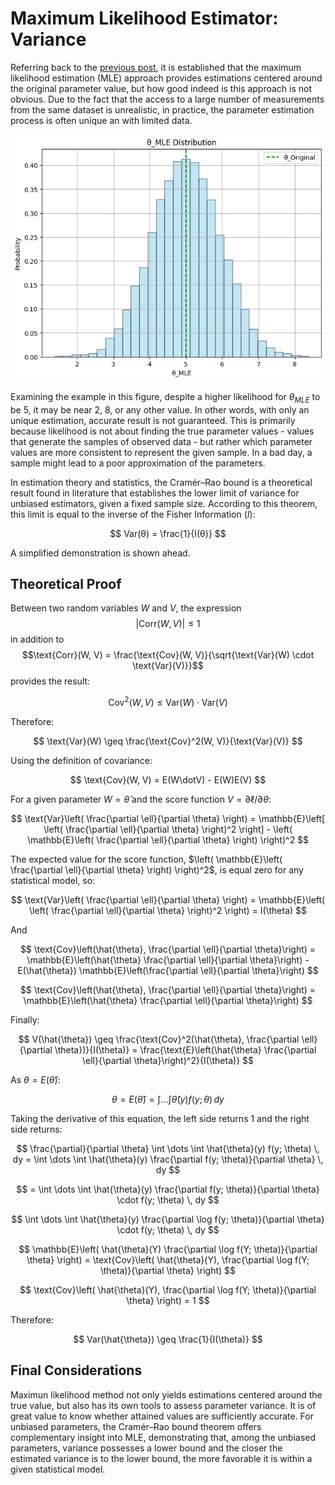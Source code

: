 # Maximum Likelihood Estimator: Variance

Referring back to the [previous post](https://github.com/MSegalaEQ/mle-simulation-and-analysis), it is established that the maximum likelihood estimation (MLE) approach provides estimations centered around the original parameter value, but how good indeed is this approach is not obvious. Due to the fact that the access to a large number of measurements from the same dataset is unrealistic, in practice, the parameter estimation process is often unique an with limited data.

![MLE expected value approximation with simulated data](https://github.com/MSegalaEQ/mle-simulation-and-analysis/raw/main/multiple-sample-result.png)

Examining the example in this figure, despite a higher likelihood for $`θ_{MLE}`$ to be 5, it may be near 2, 8, or any other value. In other words, with only an unique estimation, accurate result is not guaranteed. This is primarily because likelihood is not about finding the true parameter values - values that generate the samples of observed data - but rather which parameter values are more consistent to represent the given sample. In a bad day, a sample might lead to a poor approximation of the parameters.

In estimation theory and statistics, the Cramér–Rao bound is a theoretical result found in literature that establishes the lower limit of variance for unbiased estimators, given a fixed sample size. According to this theorem, this limit is equal to the inverse of the Fisher Information ($I$):

$$
Var(θ) = \frac{1}{I(θ)}
$$

A simplified demonstration is shown ahead.

## Theoretical Proof

Between two random variables $W$ and $V$, the expression
$$|\text{Corr}(W, V)| \leq 1$$
in addition to 
$$\text{Corr}(W, V) = \frac{\text{Cov}(W, V)}{\sqrt{\text{Var}(W) \cdot \text{Var}(V)}}$$
provides the result:

$$
\text{Cov}^2(W, V) \leq \text{Var}(W) \cdot \text{Var}(V)
$$

Therefore:

$$
\text{Var}(W) \geq \frac{\text{Cov}^2(W, V)}{\text{Var}(V)}
$$

Using the definition of covariance:

$$
\text{Cov}(W, V) = E(W\dotV) - E(W)E(V)
$$

For a given parameter $W = \hat{\theta}$ and the score function $V = {\partial \ell}/{\partial \theta}$:

$$
\text{Var}\left( \frac{\partial \ell}{\partial \theta} \right) = \mathbb{E}\left[ \left( \frac{\partial \ell}{\partial \theta} \right)^2 \right] - \left( \mathbb{E}\left( \frac{\partial \ell}{\partial \theta} \right) \right)^2
$$

The expected value for the score function, $\left( \mathbb{E}\left( \frac{\partial \ell}{\partial \theta} \right) \right)^2$, is equal zero for any statistical model, so:

$$
\text{Var}\left( \frac{\partial \ell}{\partial \theta} \right) = \mathbb{E}\left( \left( \frac{\partial \ell}{\partial \theta} \right)^2 \right) = I(\theta)
$$

And

$$
\text{Cov}\left(\hat{\theta}, \frac{\partial \ell}{\partial \theta}\right) = \mathbb{E}\left(\hat{\theta} \frac{\partial \ell}{\partial \theta}\right) - E(\hat{\theta}) \mathbb{E}\left(\frac{\partial \ell}{\partial \theta}\right)
$$

$$
\text{Cov}\left(\hat{\theta}, \frac{\partial \ell}{\partial \theta}\right) = \mathbb{E}\left(\hat{\theta} \frac{\partial \ell}{\partial \theta}\right)
$$

Finally:

$$
V(\hat{\theta}) \geq \frac{\text{Cov}^2(\hat{\theta}, \frac{\partial \ell}{\partial \theta})}{I(\theta)} = \frac{\text{E}\left(\hat{\theta} \frac{\partial \ell}{\partial \theta}\right)^2}{I(\theta)}
$$

As $\theta = E(\hat{\theta})$:

$$
\theta = E(\hat{\theta}) = \int \dots \int \hat{\theta}(y) f(y; \theta) \, dy
$$

Taking the derivative of this equation, the left side returns 1 and the right side returns:

$$
\frac{\partial}{\partial \theta} \int \dots \int \hat{\theta}(y) f(y; \theta) \, dy = \int \dots \int \hat{\theta}(y) \frac{\partial f(y; \theta)}{\partial \theta} \, dy
$$

$$
= \int \dots \int \hat{\theta}(y) \frac{\partial f(y; \theta)}{\partial \theta} \cdot f(y; \theta) \, dy
$$

$$
\int \dots \int \hat{\theta}(y) \frac{\partial \log f(y; \theta)}{\partial \theta} \cdot f(y; \theta) \, dy
$$

$$
\mathbb{E}\left( \hat{\theta}(Y) \frac{\partial \log f(Y; \theta)}{\partial \theta} \right) = \text{Cov}\left( \hat{\theta}(Y), \frac{\partial \log f(Y; \theta)}{\partial \theta} \right)
$$

$$
\text{Cov}\left( \hat{\theta}(Y), \frac{\partial \log f(Y; \theta)}{\partial \theta} \right) = 1
$$

Therefore:

$$
Var(\hat{\theta}) \geq \frac{1}{I(\theta)}
$$

## Final Considerations

Maximun likelihood method not only yields estimations centered around the true value, but also has its own tools to assess parameter variance. It is of great value to know whether attained values are sufficiently accurate. For unbiased parameters, the Cramér–Rao bound theorem offers complementary insight into MLE, demonstrating that, among the unbiased parameters, variance possesses a lower bound and the closer the estimated variance is to the lower bound, the more favorable it is within a given statistical model.
